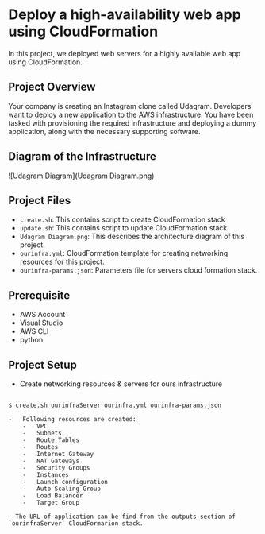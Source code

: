 # Deploy a high-availability web app using CloudFormation

In this project, we deployed web servers for a highly available web app using CloudFormation.

## Project Overview

Your company is creating an Instagram clone called Udagram. Developers want to deploy a new application to the AWS infrastructure. 
You have been tasked with provisioning the required infrastructure and deploying a dummy application, along with the necessary supporting software.

## Diagram of the Infrastructure

![Udagram Diagram](Udagram Diagram.png)

## Project Files
- `create.sh`: This contains script to create CloudFormation stack
- `update.sh`: This contains script to update CloudFormation stack
- `Udagram Diagram.png`: This describes the architecture diagram of this project.
- `ourinfra.yml`: CloudFormation template for creating networking resources for this project.
- `ourinfra-params.json`: Parameters file for servers cloud formation stack.

## Prerequisite
- AWS Account
- Visual Studio
- AWS CLI
- python

## Project Setup

- Create networking resources & servers for ours infrastructure
```

$ create.sh ourinfraServer ourinfra.yml ourinfra-params.json

-   Following resources are created:
    -   VPC
    -   Subnets
    -   Route Tables
    -   Routes
    -   Internet Gateway
    -   NAT Gateways
    -   Security Groups
    -   Instances
    -   Launch configuration
    -   Auto Scaling Group
    -   Load Balancer
    -   Target Group
	
- The URL of application can be find from the outputs section of `ourinfraServer` CloudFormarion stack.
